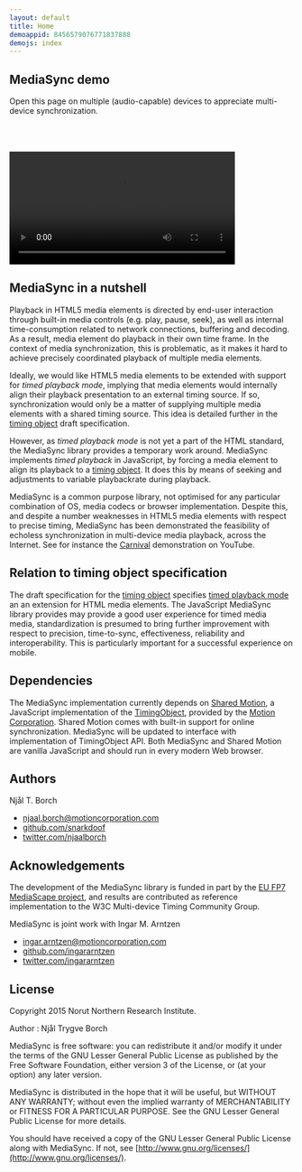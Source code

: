 ```yaml
---
layout: default
title: Home
demoappid: 8456579076771837888
demojs: index
---
```


## MediaSync demo

Open this page on multiple (audio-capable) devices to appreciate multi-device synchronization.

<div id="demo" style="height:50px"></div>
<video id="player" style="height:200px">
	<source src="http://mcorp.no/res/bigbuckbunny.webm" type="video/webm" />
	<source src="http://mcorp.no/res/bigbuckbunny.m4v" type="video/mp4" />
</video>



## MediaSync in a nutshell

Playback in HTML5 media elements is directed by end-user interaction through built-in media controls (e.g. play, pause, seek), as well as internal time-consumption related to network connections, buffering and decoding. As a result, media element do playback in their own time frame. In the context of media synchronization, this is problematic, as it makes it hard to achieve precisely coordinated playback of multiple media elements.

Ideally, we would like HTML5 media elements to be extended with support for *timed playback mode*, implying that media elements would internally align their playback presentation to an external timing source. If so, synchronization would only be a matter of supplying multiple media elements with a shared timing source. This idea is detailed further in the [timing object](http://webtiming.github.io/timingobject/#media-elements-and-the-timing-object) draft specification.

However, as *timed playback mode* is not yet a part of the HTML standard, the MediaSync library provides a temporary work around. MediaSync implements *timed playback* in JavaScript, by forcing a media element to align its playback to a [timing object](http://webtiming.github.io/timingobject/). It does this by means of seeking and adjustments to variable playbackrate during playback. 

MediaSync is a common purpose library, not optimised for any particular combination of OS, media codecs or browser implementation. Despite this, and despite a number weaknesses in HTML5 media elements with respect to precise timing, MediaSync has been demonstrated the feasibility of echoless synchronization in multi-device media playback, across the Internet. See for instance the [Carnival](https://www.youtube.com/watch?v=lfoUstnusIE) demonstration on YouTube. 


## Relation to timing object specification

The draft specification for the [timing object](http://webtiming.github.io/timingobject) specifies [timed playback mode](http://webtiming.github.io/timingobject/#media-elements-and-the-timing-object) an an extension for HTML media elements. The JavaScript MediaSync library provides may provide a good user experience for timed media media, standardization is presumed to bring further improvement with respect to precision, time-to-sync, effectiveness, reliability and interoperability. This is particularly important for a successful experience on mobile. 


## Dependencies

The MediaSync implementation currently depends on [Shared Motion](http://motioncorporation.com), a JavaScript implementation of the [TimingObject](http://webtiming.github.io/timingobject), provided by the [Motion Corporation](http://motioncorporation.com). Shared Motion comes with built-in support for online synchronization. MediaSync will be updated to interface with implementation of TimingObject API. Both MediaSync and Shared Motion are vanilla JavaScript and should run in every modern Web browser.

## Authors

Njål T. Borch

- [njaal.borch@motioncorporation.com](mailto://njaal.borch@motioncorporation.com)
- [github.com/snarkdoof](https://github.com/snarkdoof)
- [twitter.com/njaalborch](https://twitter.com/njaalborch)

## Acknowledgements

The development of the MediaSync library is funded in part by the [EU FP7 MediaScape project](http://mediascapeproject.eu), and results are contributed as reference implementation to the W3C Multi-device Timing Community Group.

MediaSync is joint work with Ingar M. Arntzen 

- [ingar.arntzen@motioncorporation.com](mailto://ingar.arntzen@motioncorporation.com)
- [github.com/ingararntzen](https://github.com/ingararntzen)
- [twitter.com/ingararntzen](https://twitter.com/ingararntzen)

## License

Copyright 2015 Norut Northern Research Institute.

Author : Njål Trygve Borch

MediaSync is free software: you can redistribute it and/or modify it under the terms of the GNU Lesser General Public License as published by the Free Software Foundation, either version 3 of the License, or (at your option) any later version.

MediaSync is distributed in the hope that it will be useful, but WITHOUT ANY WARRANTY; without even the implied warranty of MERCHANTABILITY or FITNESS FOR A PARTICULAR PURPOSE.  See the GNU Lesser General Public License for more details.

You should have received a copy of the GNU Lesser General Public License along with MediaSync.  If not, see [http://www.gnu.org/licenses/](http://www.gnu.org/licenses/).



